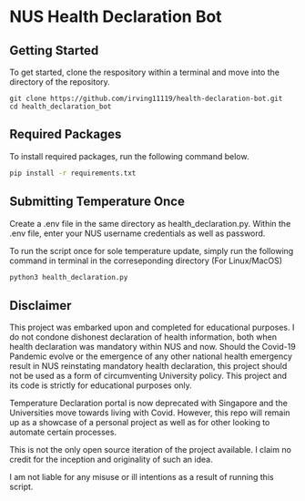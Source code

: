 # NUS Health Declaration Bot

## Getting Started

To get started, clone the respository within a terminal and move into the directory of the repository.

```
git clone https://github.com/irving11119/health-declaration-bot.git
cd health_declaration_bot
```

## Required Packages

To install required packages, run the following command below.

```bash
pip install -r requirements.txt
```

## Submitting Temperature Once

Create a .env file in the same directory as health_declaration.py. Within the .env file, enter your NUS username credentials as well as password.

To run the script once for sole temperature update, simply run the following command in terminal in the correseponding directory (For Linux/MacOS)

```bash
python3 health_declaration.py
```

## Disclaimer

This project was embarked upon and completed for educational purposes. I do not condone dishonest declaration of health information, both when health declaration was mandatory within NUS and now. Should the Covid-19 Pandemic evolve or the emergence of any other national health emergency result in NUS reinstating mandatory health declaration, this project should not be used as a form of circumventing University policy. This project and its code is strictly for educational purposes only.

Temperature Declaration portal is now deprecated with Singapore and the Universities move towards living with Covid. However, this repo will remain up as a showcase of a personal project as well as for other looking to automate certain processes.

This is not the only open source iteration of the project available. I claim no credit for the inception and originality of such an idea.

I am not liable for any misuse or ill intentions as a result of running this script.
